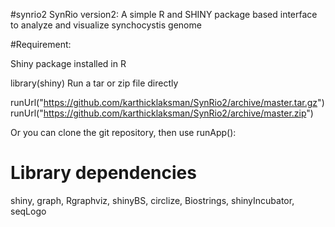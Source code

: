#synrio2
SynRio version2:
A simple R and SHINY package based interface to analyze and visualize synchocystis genome

#Requirement:

Shiny package installed in R

library(shiny)
Run a tar or zip file directly

runUrl("https://github.com/karthicklaksman/SynRio2/archive/master.tar.gz") runUrl("https://github.com/karthicklaksman/SynRio2/archive/master.zip")

Or you can clone the git repository, then use runApp():

# Library dependencies

shiny, graph, Rgraphviz, shinyBS, circlize, Biostrings, shinyIncubator, seqLogo
